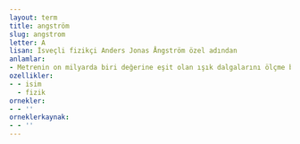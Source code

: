 ```yaml
---
layout: term
title: angström
slug: angstrom
letter: A
lisan: İsveçli fizikçi Anders Jonas Ångström özel adından
anlamlar:
- Metrenin on milyarda biri değerine eşit olan ışık dalgalarını ölçme birimi
ozellikler:
- - isim
  - fizik
ornekler:
- - ''
orneklerkaynak:
- - ''
---
```

